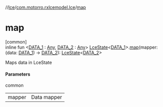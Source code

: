//[lce](../../index.md)/[com.motorro.rxlcemodel.lce](index.md)/[map](map.md)

# map

[common]\
inline fun &lt;[DATA_1](map.md) : [Any](https://kotlinlang.org/api/latest/jvm/stdlib/kotlin/-any/index.html), [DATA_2](map.md) : [Any](https://kotlinlang.org/api/latest/jvm/stdlib/kotlin/-any/index.html)&gt; [LceState](-lce-state/index.md)&lt;[DATA_1](map.md)&gt;.[map](map.md)(mapper: (data: [DATA_1](map.md)) -&gt; [DATA_2](map.md)): [LceState](-lce-state/index.md)&lt;[DATA_2](map.md)&gt;

Maps data in LceState

#### Parameters

common

| | |
|---|---|
| mapper | Data mapper |
